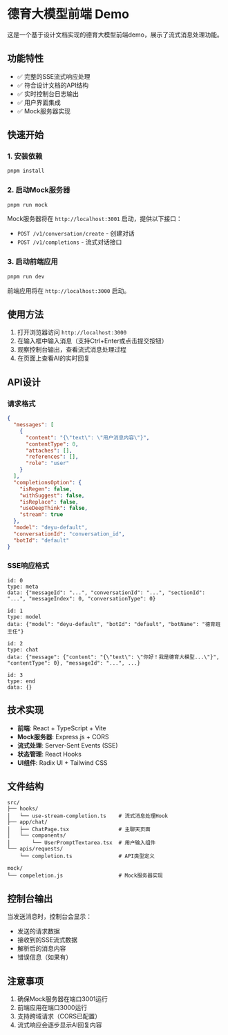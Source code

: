 # 德育大模型前端 Demo

这是一个基于设计文档实现的德育大模型前端demo，展示了流式消息处理功能。

## 功能特性

- ✅ 完整的SSE流式响应处理
- ✅ 符合设计文档的API结构
- ✅ 实时控制台日志输出
- ✅ 用户界面集成
- ✅ Mock服务器实现

## 快速开始

### 1. 安装依赖

```bash
pnpm install
```

### 2. 启动Mock服务器

```bash
pnpm run mock
```

Mock服务器将在 `http://localhost:3001` 启动，提供以下接口：
- `POST /v1/conversation/create` - 创建对话
- `POST /v1/completions` - 流式对话接口

### 3. 启动前端应用

```bash
pnpm run dev
```

前端应用将在 `http://localhost:3000` 启动。

## 使用方法

1. 打开浏览器访问 `http://localhost:3000`
2. 在输入框中输入消息（支持Ctrl+Enter或点击提交按钮）
3. 观察控制台输出，查看流式消息处理过程
4. 在页面上查看AI的实时回复

## API设计

### 请求格式

```json
{
  "messages": [
    {
      "content": "{\"text\": \"用户消息内容\"}",
      "contentType": 0,
      "attaches": [],
      "references": [],
      "role": "user"
    }
  ],
  "completionsOption": {
    "isRegen": false,
    "withSuggest": false,
    "isReplace": false,
    "useDeepThink": false,
    "stream": true
  },
  "model": "deyu-default",
  "conversationId": "conversation_id",
  "botId": "default"
}
```

### SSE响应格式

```
id: 0
type: meta
data: {"messageId": "...", "conversationId": "...", "sectionId": "...", "messageIndex": 0, "conversationType": 0}

id: 1
type: model
data: {"model": "deyu-default", "botId": "default", "botName": "德育班主任"}

id: 2
type: chat
data: {"message": {"content": "{\"text\": \"你好！我是德育大模型...\"}", "contentType": 0}, "messageId": "...", ...}

id: 3
type: end
data: {}
```

## 技术实现

- **前端**: React + TypeScript + Vite
- **Mock服务器**: Express.js + CORS
- **流式处理**: Server-Sent Events (SSE)
- **状态管理**: React Hooks
- **UI组件**: Radix UI + Tailwind CSS

## 文件结构

```
src/
├── hooks/
│   └── use-stream-completion.ts    # 流式消息处理Hook
├── app/chat/
│   ├── ChatPage.tsx                # 主聊天页面
│   └── components/
│       └── UserPromptTextarea.tsx  # 用户输入组件
└── apis/requests/
    └── completion.ts               # API类型定义

mock/
└── compeletion.js                  # Mock服务器实现
```

## 控制台输出

当发送消息时，控制台会显示：
- 发送的请求数据
- 接收到的SSE流式数据
- 解析后的消息内容
- 错误信息（如果有）

## 注意事项

1. 确保Mock服务器在端口3001运行
2. 前端应用在端口3000运行
3. 支持跨域请求（CORS已配置）
4. 流式响应会逐步显示AI回复内容
